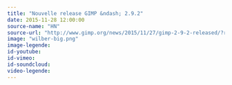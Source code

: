 ```yaml
---
title: "Nouvelle release GIMP &ndash; 2.9.2"
date: 2015-11-28 12:00:00
source-name: "HN"
source-url: "http://www.gimp.org/news/2015/11/27/gimp-2-9-2-released/?ref=MagazineDuWebdesign"
image: "wilber-big.png"
image-legende:
id-youtube:
id-vimeo:
id-soundcloud:
video-legende:
---
```

